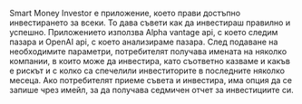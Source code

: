 Smart Money Investor е приложение, което прави достъпно инвестирането за всеки. То дава съвети как да инвестираш правилно и успешно. Приложението използва Alpha vantage api, с което следим пазара и OpenAI api, с което анализираме пазара. След подаване на необходимите параметри, потребителят получава имената на няколко компании, в които може да инвестира, като съответно казваме и какъв е рискът и с колко са спечелили инвеститорите в последните няколко месеца. Ако потребителят приеме съвета и инвестира, има опция да се запише чрез имейл, за да получава седмичен отчет за инвестициите си.
